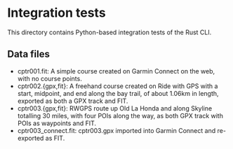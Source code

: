 # Integration tests

This directory contains Python-based integration tests of the Rust CLI.

## Data files

- cptr001.fit: A simple course created on Garmin Connect on the web, with no course points.
- cptr002.{gpx,fit}: A freehand course created on Ride with GPS with a start, midpoint, and end along the bay trail, of about 1.06km in length, exported as both a GPX track and FIT.
- cptr003.{gpx,fit}: RWGPS route up Old La Honda and along Skyline totalling 30 miles, with four POIs along the way, as both GPX track with POIs as waypoints and FIT.
- cptr003_connect.fit: cptr003.gpx imported into Garmin Connect and re-exported as FIT.
